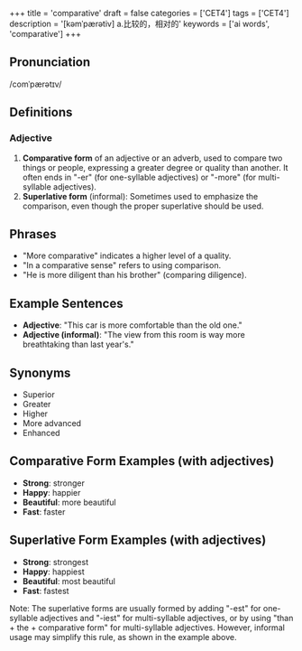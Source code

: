 +++
title = 'comparative'
draft = false
categories = ['CET4']
tags = ['CET4']
description = '[kəmˈpærətiv] a.比较的，相对的'
keywords = ['ai words', 'comparative']
+++

## Pronunciation
/comˈpærətɪv/

## Definitions
### Adjective
1. **Comparative form** of an adjective or an adverb, used to compare two things or people, expressing a greater degree or quality than another. It often ends in "-er" (for one-syllable adjectives) or "-more" (for multi-syllable adjectives).
2. **Superlative form** (informal): Sometimes used to emphasize the comparison, even though the proper superlative should be used.

## Phrases
- "More comparative" indicates a higher level of a quality.
- "In a comparative sense" refers to using comparison.
- "He is more diligent than his brother" (comparing diligence).

## Example Sentences
- **Adjective**: "This car is more comfortable than the old one."
- **Adjective (informal)**: "The view from this room is way more breathtaking than last year's."

## Synonyms
- Superior
- Greater
- Higher
- More advanced
- Enhanced

## Comparative Form Examples (with adjectives)
- **Strong**: stronger
- **Happy**: happier
- **Beautiful**: more beautiful
- **Fast**: faster

## Superlative Form Examples (with adjectives)
- **Strong**: strongest
- **Happy**: happiest
- **Beautiful**: most beautiful
- **Fast**: fastest

Note: The superlative forms are usually formed by adding "-est" for one-syllable adjectives and "-iest" for multi-syllable adjectives, or by using "than + the + comparative form" for multi-syllable adjectives. However, informal usage may simplify this rule, as shown in the example above.
